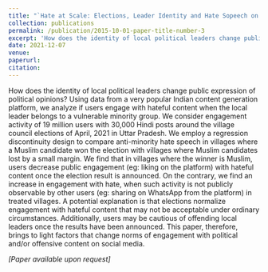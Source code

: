 ```yaml
---
title: "`Hate at Scale: Elections, Leader Identity and Hate Sopeech on Social Media in India' with Saket Tiwari"
collection: publications
permalink: /publication/2015-10-01-paper-title-number-3
excerpt: 'How does the identity of local political leaders change public expression of political opinions? Using data from a very popular Indian content generation platform, we analyze if users engage with hateful content when the local leader belongs to a vulnerable minority group. We consider engagement activity of 19 million users with 30,000 Hindi posts around the village council elections of April, 2021 in Uttar Pradesh. We employ a regression discontinuity design to compare anti-minority hate speech in villages where a Muslim candidate won the election with villages where Muslim candidates lost by a small margin. We find that in villages where the winner is Muslim, users decrease public engagement (eg: liking on the platform) with hateful content once the election result is announced. On the contrary, we find an increase in engagement with hate, when such activity is not publicly observable by other users (eg: sharing on WhatsApp from the platform) in treated villages. A potential explanation is that elections normalize engagement with hateful content that may not be acceptable under ordinary circumstances. Additionally, users may be cautious of offending local leaders once the results have been announced. This paper, therefore, brings to light factors that change norms of engagement with political and/or offensive content on social media. '
date: 2021-12-07
venue: 
paperurl: 
citation: 
---
```

How does the identity of local political leaders change public expression of political opinions? Using data from a very popular Indian content generation platform, we analyze if users engage with hateful content when the local leader belongs to a vulnerable minority group. We consider engagement activity of 19 million users with 30,000 Hindi posts around the village council elections of April, 2021 in Uttar Pradesh. We employ a regression discontinuity design to compare anti-minority hate speech in villages where a Muslim candidate won the election with villages where Muslim candidates lost by a small margin. We find that in villages where the winner is Muslim, users decrease public engagement (eg: liking on the platform) with hateful content once the election result is announced. On the contrary, we find an increase in engagement with hate, when such activity is not publicly observable by other users (eg: sharing on WhatsApp from the platform) in treated villages. A potential explanation is that elections normalize engagement with hateful content that may not be acceptable under ordinary circumstances. Additionally, users may be cautious of offending local leaders once the results have been announced. This paper, therefore, brings to light factors that change norms of engagement with political and/or offensive content on social media. 

*[Paper available upon request]*
